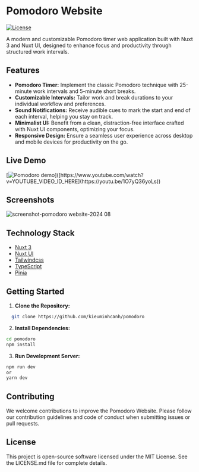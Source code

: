 # Pomodoro Website

[![License](https://img.shields.io/badge/License-MIT-blue.svg)](https://opensource.org/licenses/MIT)

A modern and customizable Pomodoro timer web application built with Nuxt 3 and Nuxt UI, designed to enhance focus and productivity through structured work intervals.

## Features

- **Pomodoro Timer:** Implement the classic Pomodoro technique with 25-minute work intervals and 5-minute short breaks.
- **Customizable Intervals:** Tailor work and break durations to your individual workflow and preferences.
- **Sound Notifications:** Receive audible cues to mark the start and end of each interval, helping you stay on track.
- **Minimalist UI:** Benefit from a clean, distraction-free interface crafted with Nuxt UI components, optimizing your focus.
- **Responsive Design:** Ensure a seamless user experience across desktop and mobile devices for productivity on the go.

## Live Demo

[![Pomodoro demo]([https://img.youtube.com/vi/YOUTUBE_VIDEO_ID_HERE/0.jpg](https://github.com/user-attachments/assets/eb33a646-4fd7-486a-a193-8fced697559b))]([https://www.youtube.com/watch?v=YOUTUBE_VIDEO_ID_HERE](https://youtu.be/1O7yQ36yoLs))


## Screenshots

![screenshot-pomodoro website-2024 08](https://github.com/user-attachments/assets/eb33a646-4fd7-486a-a193-8fced697559b)

## Technology Stack
- [Nuxt 3](https://nuxt.com)
- [Nuxt UI](https://ui.nuxt.com)
- [Tailwindcss](https://tailwindcss.com)
- [TypeScript](https://www.typescriptlang.org)
- [Pinia](https://pinia.vuejs.org/)

## Getting Started

1. **Clone the Repository:**
```bash
  git clone https://github.com/kieuminhcanh/pomodoro
```

2. **Install Dependencies:**
```bash
cd pomodoro
npm install
```
3. **Run Development Server:**
```bash
npm run dev 
or
yarn dev  
```

## Contributing
We welcome contributions to improve the Pomodoro Website. Please follow our contribution guidelines and code of conduct when submitting issues or pull requests.

## License
This project is open-source software licensed under the MIT License. See the LICENSE.md file for complete details.



